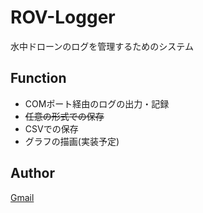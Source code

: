 # ROV-Logger
水中ドローンのログを管理するためのシステム

## Function
- COMポート経由のログの出力・記録
- ~~任意の形式での保存~~
- CSVでの保存
- グラフの描画(実装予定)

## Author
[Gmail](yst7630@gmail.com)